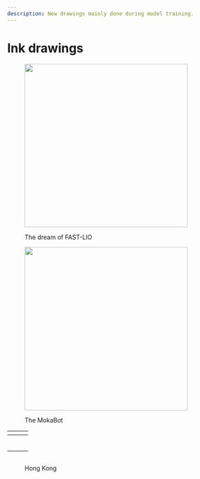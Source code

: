 ```yaml
---
description: New drawings mainly done during model training.
---
```


# Ink drawings

<div align="left">

<figure><img src=".gitbook/assets/photo1696867749(1).jpeg" alt="" width="375"><figcaption><p>The dream of FAST-LIO</p></figcaption></figure>

 

<figure><img src=".gitbook/assets/photo1696867749.jpeg" alt="" width="375"><figcaption><p>The MokaBot</p></figcaption></figure>

</div>

<table data-view="cards"><thead><tr><th></th><th></th><th></th></tr></thead><tbody><tr><td><img src=".gitbook/assets/photo_2023-02-06_10-58-54.jpg" alt=""></td><td></td><td></td></tr><tr><td><img src=".gitbook/assets/photo_2023-02-06_10-58-54 (2).jpg" alt=""></td><td></td><td></td></tr><tr><td><img src=".gitbook/assets/photo_2023-02-06_10-58-55.jpg" alt=""></td><td></td><td></td></tr><tr><td><img src=".gitbook/assets/photo_2023-02-06_10-58-56.jpg" alt=""></td><td></td><td></td></tr><tr><td><img src=".gitbook/assets/photo_2023-02-06_10-58-55 (3).jpg" alt=""></td><td></td><td></td></tr><tr><td><img src=".gitbook/assets/photo_2023-02-06_10-59-09.jpg" alt=""></td><td></td><td></td></tr></tbody></table>



<figure><img src=".gitbook/assets/photo_2023-02-06_10-58-55 (2).jpg" alt=""><figcaption><p>Hong Kong</p></figcaption></figure>
